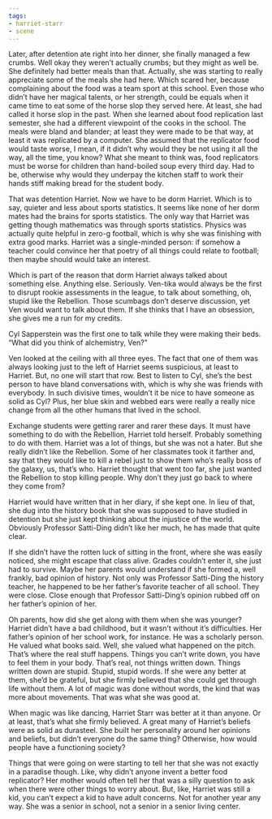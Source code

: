 ```yaml
---
tags:
- harriet-starr
- scene
---
```


Later, after detention ate right into her dinner, she finally managed a
few crumbs. Well okay they weren’t actually crumbs; but they might as
well be. She definitely had better meals than that. Actually, she was
starting to really appreciate some of the meals she had here. Which
scared her, because complaining about the food was a team sport at this
school. Even those who didn’t have her magical talents, or her strength,
could be equals when it came time to eat some of the horse slop they
served here. At least, she had called it horse slop in the past. When
she learned about food replication last semester, she had a different
viewpoint of the cooks in the school. The meals were bland and blander;
at least they were made to be that way, at least it was replicated by a
computer. She assumed that the replicator food would taste worse, I
mean, if it didn’t why would they be not using it all the way, all the
time, you know? What she meant to think was, food replicators must be
worse for children than hand-boiled soup every third day. Had to be,
otherwise why would they underpay the kitchen staff to work their hands
stiff making bread for the student body.

That was detention Harriet. Now we have to be dorm Harriet. Which is to
say, quieter and less about sports statistics. It seems like none of her
dorm mates had the brains for sports statistics. The only way that
Harriet was getting though mathematics was through sports statistics.
Physics was actually quite helpful in zero-g football, which is why she
was finishing with extra good marks. Harriet was a single-minded person:
if somehow a teacher could convince her that poetry of all things could
relate to football; then maybe should would take an interest.

Which is part of the reason that dorm Harriet always talked about
something else. Anything else. Seriously. Ven-tika would always be the
first to disrupt rookie assessments in the league, to talk about
something, oh, stupid like the Rebellion. Those scumbags don’t deserve
discussion, yet Ven would want to talk about them. If she thinks that I
have an obsession, she gives me a run for my credits.

Cyl Sapperstein was the first one to talk while they were making their
beds. “What did you think of alchemistry, Ven?”

Ven looked at the ceiling with all three eyes. The fact that one of them
was always looking just to the left of Harriet seems suspicious, at
least to Harriet. But, no one will start that row. Best to listen to
Cyl, she’s the best person to have bland conversations with, which is
why she was friends with everybody. In such divisive times, wouldn’t it
be nice to have someone as solid as Cyl? Plus, her blue skin and webbed
ears were really a really nice change from all the other humans that
lived in the school.

Exchange students were getting rarer and rarer these days. It must have
something to do with the Rebellion, Harriet told herself. Probably
something to do with them. Harriet was a lot of things, but she was not
a hater. But she really didn’t like the Rebellion. Some of her
classmates took it farther and, say that they would like to kill a rebel
just to show them who’s really boss of the galaxy, us, that’s who.
Harriet thought that went too far, she just wanted the Rebellion to stop
killing people. Why don’t they just go back to where they come from?

Harriet would have written that in her diary, if she kept one. In lieu
of that, she dug into the history book that she was supposed to have
studied in detention but she just kept thinking about the injustice of
the world. Obviously Professor Satti-Ding didn’t like her much, he has
made that quite clear.

If she didn’t have the rotten luck of sitting in the front, where she
was easily noticed, she might escape that class alive. Grades couldn’t
enter it, she just had to survive. Maybe her parents would understand if
she formed a, well frankly, bad opinion of history. Not only was
Professor Satti-Ding the history teacher, he happened to be her father’s
favorite teacher of all school. They were close. Close enough that
Professor Satti-Ding’s opinion rubbed off on her father’s opinion of
her.

Oh parents, how did she get along with them when she was younger?
Harriet didn’t have a bad childhood, but it wasn’t without it’s
difficulties. Her father’s opinion of her school work, for instance. He
was a scholarly person. He valued what books said. Well, she valued what
happened on the pitch. That’s where the real stuff happens. Things you
can’t write down, you have to feel them in your body. That’s real, not
things written down. Things written down are stupid. Stupid, stupid
words. If she were any better at them, she’d be grateful, but she firmly
believed that she could get through life without them. A lot of magic
was done without words, the kind that was more about movements. That was
what she was good at.

When magic was like dancing, Harriet Starr was better at it than anyone.
Or at least, that’s what she firmly believed. A great many of Harriet’s
beliefs were as solid as durasteel. She built her personality around her
opinions and beliefs, but didn’t everyone do the same thing? Otherwise,
how would people have a functioning society?

Things that were going on were starting to tell her that she was not
exactly in a paradise though. Like, why didn’t anyone invent a better
food replicator? Her mother would often tell her that was a silly
question to ask when there were other things to worry about. But, like,
Harriet was still a kid, you can’t expect a kid to have adult concerns.
Not for another year any way. She was a senior in school, not a senior
in a senior living center.